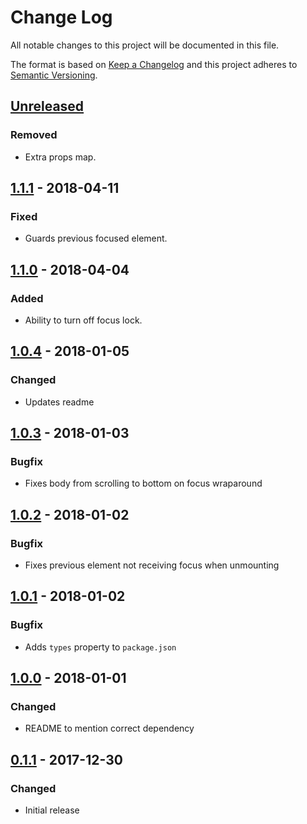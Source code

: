 # Change Log

All notable changes to this project will be documented in this file.

The format is based on [Keep a Changelog](http://keepachangelog.com/)
and this project adheres to [Semantic Versioning](http://semver.org/).

## [Unreleased][]

### Removed

* Extra props map.

## [1.1.1][] - 2018-04-11

### Fixed

* Guards previous focused element.

## [1.1.0][] - 2018-04-04

### Added

* Ability to turn off focus lock.

## [1.0.4][] - 2018-01-05

### Changed

* Updates readme

## [1.0.3][] - 2018-01-03

### Bugfix

* Fixes body from scrolling to bottom on focus wraparound

## [1.0.2][] - 2018-01-02

### Bugfix

* Fixes previous element not receiving focus when unmounting

## [1.0.1][] - 2018-01-02

### Bugfix

* Adds `types` property to `package.json`

## [1.0.0][] - 2018-01-01

### Changed

* README to mention correct dependency

## [0.1.1][] - 2017-12-30

### Changed

* Initial release

<!-- prettier-ignore -->
[Unreleased]: https://github.com/madou/react-simple-modal/compare/v1.1.1...HEAD
[1.1.1]: https://github.com/madou/react-simple-modal/compare/v1.1.0...v1.1.1
[1.1.0]: https://github.com/madou/react-simple-modal/compare/v1.0.4...v1.1.0
[1.0.4]: https://github.com/madou/react-simple-modal/compare/v1.0.3...v1.0.4
[1.0.3]: https://github.com/madou/react-simple-modal/compare/v1.0.2...v1.0.3
[1.0.2]: https://github.com/madou/react-simple-modal/compare/v1.0.1...v1.0.2
[1.0.1]: https://github.com/madou/react-simple-modal/compare/v1.0.0...v1.0.1
[1.0.0]: https://github.com/madou/react-simple-modal/compare/v0.1.1...v1.0.0
[0.1.1]: https://github.com/madou/react-simple-modal/tree/v0.1.1
